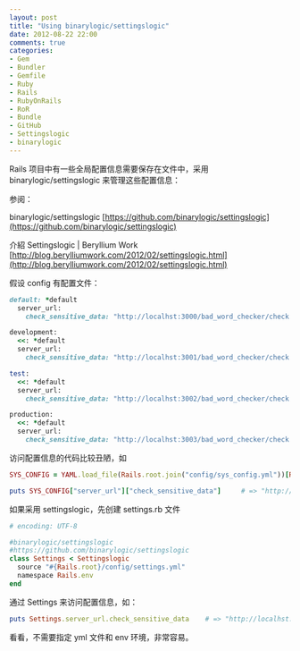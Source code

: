```yaml
---
layout: post
title: "Using binarylogic/settingslogic"
date: 2012-08-22 22:00
comments: true
categories: 
- Gem
- Bundler
- Gemfile
- Ruby
- Rails
- RubyOnRails
- RoR
- Bundle
- GitHub
- Settingslogic
- binarylogic
---
```


Rails 项目中有一些全局配置信息需要保存在文件中，采用 binarylogic/settingslogic 来管理这些配置信息：

参阅： 

binarylogic/settingslogic [https://github.com/binarylogic/settingslogic](https://github.com/binarylogic/settingslogic)

介紹 Settingslogic | Beryllium Work [http://blog.berylliumwork.com/2012/02/settingslogic.html](http://blog.berylliumwork.com/2012/02/settingslogic.html)

假设 config 有配置文件：
``` ruby settings.yml
default: *default
  server_url:
    check_sensitive_data: "http://localhst:3000/bad_word_checker/check.json"

development:
  <<: *default
  server_url:
    check_sensitive_data: "http://localhst:3001/bad_word_checker/check.json" 

test:
  <<: *default
  server_url:
    check_sensitive_data: "http://localhst:3002/bad_word_checker/check.json" 

production:
  <<: *default
  server_url:
    check_sensitive_data: "http://localhst:3003/bad_word_checker/check.json" 
```

<!--more-->

访问配置信息的代码比较丑陋，如
``` ruby settings.rb
SYS_CONFIG = YAML.load_file(Rails.root.join("config/sys_config.yml"))[Rails.env]

puts SYS_CONFIG["server_url"]["check_sensitive_data"]     # => "http://localhst:3001/bad_word_checker/check.json"
```

如果采用 settingslogic，先创建 settings.rb 文件
``` ruby app/model/settings.rb
# encoding: UTF-8

#binarylogic/settingslogic
#https://github.com/binarylogic/settingslogic
class Settings < Settingslogic
  source "#{Rails.root}/config/settings.yml"
  namespace Rails.env
end
```

通过 Settings 来访问配置信息，如：
``` ruby
puts Settings.server_url.check_sensitive_data    # => "http://localhst:3001/bad_word_checker/check.json"
```

看看，不需要指定 yml 文件和 env 环境，非常容易。

